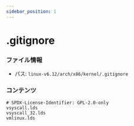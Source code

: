 ```yaml
---
sidebar_position: 1
---
```

# .gitignore

### ファイル情報

- パス: `linux-v6.12/arch/x86/kernel/.gitignore`

### コンテンツ

```gitignore
# SPDX-License-Identifier: GPL-2.0-only
vsyscall.lds
vsyscall_32.lds
vmlinux.lds

```
